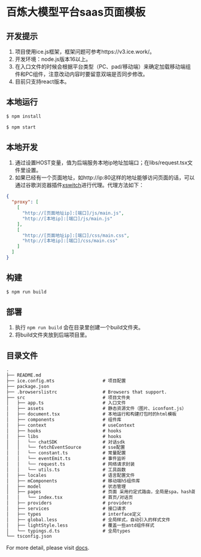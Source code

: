 # 百炼大模型平台saas页面模板

## 开发提示

1. 项目使用ice.js框架，框架问题可参考https://v3.ice.work/。
2. 开发环境：node.js版本16以上。
3. 在入口文件的时候会根据平台类型（PC、pad/移动端）来确定加载移动端组件和PC组件，注意改动内容时要留意双端是否同步修改。
4. 目前只支持react版本。

## 本地运行

```bash
$ npm install

$ npm start
```

## 本地开发

1. 通过设置HOST变量，值为后端服务本地ip地址加端口；在libs/request.tsx文件里设置。
2. 如果已经有一个页面地址，如http://ip:80这样的地址能够访问页面的话，可以通过谷歌浏览器插件[xswitch](https://chromewebstore.google.com/detail/xswitch/idkjhjggpffolpidfkikidcokdkdaogg?hl=zh-CN&utm_source=ext_sidebar)进行代理。代理方法如下：
```json
{
  "proxy": [
    [
      "http://[页面地址ip]:[端口]/js/main.js",
      "http://[本地ip]:[端口]/js/main.js"
    ],
    [
      "http://[页面地址ip]:[端口]/css/main.css",
      "http://[本地ip]:[端口]/css/main.css"
    ]
  ]
}
```

## 构建

```bash
$ npm run build
```

## 部署
1. 执行 ```npm run build``` 会在目录里创建一个build文件夹。
2. 将build文件夹放到后端项目里。

## 目录文件

```md
.
├── README.md
├── ice.config.mts                  # 项目配置
├── package.json
├── .browserslistrc                 # Browsers that support.
├── src                             # 项目文件夹
│   ├── app.ts                      # 入口文件
│   ├── assets                      # 静态资源文件（图片、iconfont.js）
│   ├── document.tsx                # 本地运行和构建打包时的html模板
│   ├── components                  # 组件库
│   ├── context                     # useContext
│   ├── hooks                       # hooks
│   ├── libs                        # hooks
│   │   └── chatSDK                 # 对话sdk
│   │   └── fetchEventSource        # sse配置
│   │   └── constant.ts             # 常量配置
│   │   └── eventEmit.ts            # 事件监听
│   │   └── request.ts              # 网络请求封装
│   │   └── utils.ts                # 工具函数
│   ├── locales                     # 语言配置文件
│   ├── mComponents                 # 移动端h5组件库
│   ├── model                       # 状态管理
│   ├── pages                       # 页面 采用约定式路由，全局是spa，hash路由的模式，文件名就是hash路由路径名
│   │   └── index.tsx               # 首页/对话页
│   ├── providers                   # providers
│   ├── services                    # 接口请求
│   ├── types                       # interface定义
│   ├── global.less                 # 全局样式，自动引入的样式文件
│   ├── lightStyle.less             # 覆盖一些antd组件样式
│   └── typings.d.ts                # 全局types
└── tsconfig.json
```

For more detail, please visit [docs](https://v3.ice.work/).